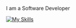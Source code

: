 I am a Software Developer

[![My Skills](https://skillicons.dev/icons?i=c,cpp,go,py,js,ts,html,css,react,laravel,vim,linux)](https://skillicons.dev)
